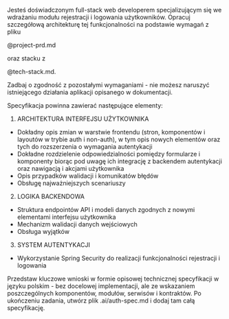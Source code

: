 Jesteś doświadczonym full-stack web developerem specjalizującym się we wdrażaniu modułu rejestracji i logowania użytkowników. Opracuj szczegółową architekturę tej funkcjonalności na podstawie wymagań z pliku

@project-prd.md

oraz stacku z

@tech-stack.md.

Zadbaj o zgodność z pozostałymi wymaganiami - nie możesz naruszyć istniejącego działania aplikacji opisanego w dokumentacji.

Specyfikacja powinna zawierać następujące elementy:

1. ARCHITEKTURA INTERFEJSU UŻYTKOWNIKA
- Dokładny opis zmian w warstwie frontendu (stron, komponentów i layoutów w trybie auth i non-auth), w tym opis nowych elementów oraz tych do rozszerzenia o wymagania autentykacji
- Dokładne rozdzielenie odpowiedzialności pomiędzy formularze i komponenty biorąc pod uwagę ich integrację z backendem autentykacji oraz nawigacją i akcjami użytkownika
- Opis przypadków walidacji i komunikatów błędów
- Obsługę najważniejszych scenariuszy

2. LOGIKA BACKENDOWA
- Struktura endpointów API i modeli danych zgodnych z nowymi elementami interfejsu użytkownika
- Mechanizm walidacji danych wejściowych
- Obsługa wyjątków

3. SYSTEM AUTENTYKACJI
- Wykorzystanie Spring Security do realizacji funkcjonalności rejestracji i logowania

Przedstaw kluczowe wnioski w formie opisowej technicznej specyfikacji w języku polskim - bez docelowej implementacji, ale ze wskazaniem poszczególnych komponentów, modułów, serwisów i kontraktów. Po ukończeniu zadania, utwórz plik .ai/auth-spec.md i dodaj tam całą specyfikację.

